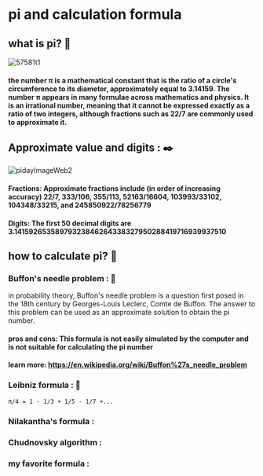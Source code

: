 # pi and calculation formula
## what is pi? :pie:
![57581t1](https://github.com/ermiababaie/Sixth-Assignment-Advanced-Multithreading/assets/160699260/c3284b74-c594-43cf-9b47-f798e9633e04)

#### the number π is a mathematical constant that is the ratio of a circle's circumference to its diameter, approximately equal to 3.14159. The number π appears in many formulae across mathematics and physics. It is an irrational number, meaning that it cannot be expressed exactly as a ratio of two integers, although fractions such as 22/7 are commonly used to approximate it. 

## Approximate value and digits : :black_nib:
![pidayImageWeb2](https://github.com/ermiababaie/Sixth-Assignment-Advanced-Multithreading/assets/160699260/fdb7ce99-c06b-4575-a0d7-5f50bca64972)

#### Fractions: Approximate fractions include (in order of increasing accuracy) 22/7, 333/106, 355/113, 52163/16604, 103993/33102, 104348/33215, and 245850922/78256779
#### Digits: The first 50 decimal digits are 3.14159265358979323846264338327950288419716939937510

## how to calculate pi? :memo:

### Buffon's needle problem : :game_die:
 in probability theory, Buffon's needle problem is a question first posed in the 18th century by Georges-Louis Leclerc, Comte de Buffon. The answer to this problem can be used as an approximate solution to obtain the pi number.
#### pros and cons: This formula is not easily simulated by the computer and is not suitable for calculating the pi number
#### learn more: https://en.wikipedia.org/wiki/Buffon%27s_needle_problem

### Leibniz formula : :book:
    π/4 = 1 - 1/3 + 1/5 - 1/7 +...

### Nilakantha's formula :
### Chudnovsky algorithm :

### my favorite formula :
